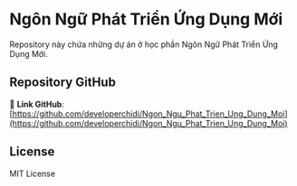 # Ngôn Ngữ Phát Triển Ứng Dụng Mới

Repository này chứa những dự án ở học phần Ngôn Ngữ Phát Triển Ứng Dụng Mới.

## Repository GitHub

🔗 **Link GitHub**: [https://github.com/developerchidi/Ngon_Ngu_Phat_Trien_Ung_Dung_Moi](https://github.com/developerchidi/Ngon_Ngu_Phat_Trien_Ung_Dung_Moi)

## License

MIT License
